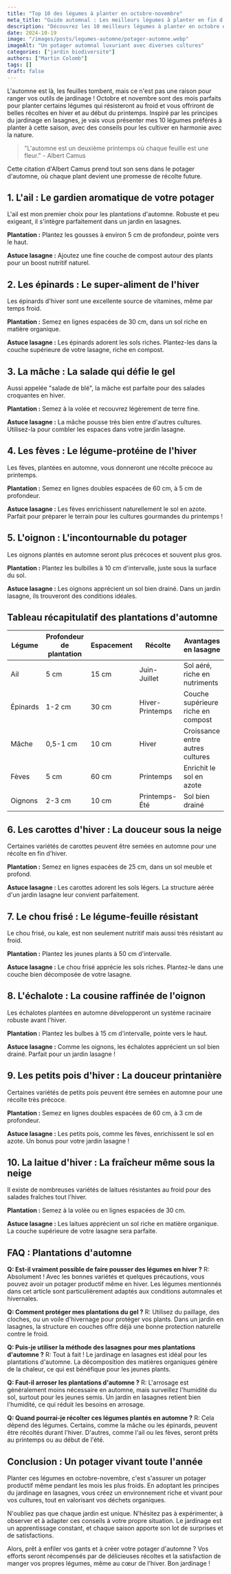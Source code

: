```yaml
---
title: "Top 10 des légumes à planter en octobre-novembre"
meta_title: "Guide automnal : Les meilleurs légumes à planter en fin d'année"
description: "Découvrez les 10 meilleurs légumes à planter en octobre et novembre pour un potager productif même en saison froide. Conseils de culture et astuces pour chaque variété."
date: 2024-10-19
image: "/images/posts/legumes-automne/potager-automne.webp"
imageAlt: "Un potager automnal luxuriant avec diverses cultures"
categories: ["jardin biodiversite"]
authors: ["Martin Colomb"]
tags: []
draft: false
---
```


L'automne est là, les feuilles tombent, mais ce n'est pas une raison pour ranger vos outils de jardinage ! Octobre et novembre sont des mois parfaits pour planter certains légumes qui résisteront au froid et vous offriront de belles récoltes en hiver et au début du printemps. Inspiré par les principes du jardinage en lasagnes, je vais vous présenter mes 10 légumes préférés à planter à cette saison, avec des conseils pour les cultiver en harmonie avec la nature.

> "L'automne est un deuxième printemps où chaque feuille est une fleur." - Albert Camus

Cette citation d'Albert Camus prend tout son sens dans le potager d'automne, où chaque plant devient une promesse de récolte future.

## 1. L'ail : Le gardien aromatique de votre potager

L'ail est mon premier choix pour les plantations d'automne. Robuste et peu exigeant, il s'intègre parfaitement dans un jardin en lasagnes.

**Plantation :** Plantez les gousses à environ 5 cm de profondeur, pointe vers le haut.

**Astuce lasagne :** Ajoutez une fine couche de compost autour des plants pour un boost nutritif naturel.

## 2. Les épinards : Le super-aliment de l'hiver

Les épinards d'hiver sont une excellente source de vitamines, même par temps froid.

**Plantation :** Semez en lignes espacées de 30 cm, dans un sol riche en matière organique.

**Astuce lasagne :** Les épinards adorent les sols riches. Plantez-les dans la couche supérieure de votre lasagne, riche en compost.

## 3. La mâche : La salade qui défie le gel

Aussi appelée "salade de blé", la mâche est parfaite pour des salades croquantes en hiver.

**Plantation :** Semez à la volée et recouvrez légèrement de terre fine.

**Astuce lasagne :** La mâche pousse très bien entre d'autres cultures. Utilisez-la pour combler les espaces dans votre jardin lasagne.

## 4. Les fèves : Le légume-protéine de l'hiver

Les fèves, plantées en automne, vous donneront une récolte précoce au printemps.

**Plantation :** Semez en lignes doubles espacées de 60 cm, à 5 cm de profondeur.

**Astuce lasagne :** Les fèves enrichissent naturellement le sol en azote. Parfait pour préparer le terrain pour les cultures gourmandes du printemps !

## 5. L'oignon : L'incontournable du potager

Les oignons plantés en automne seront plus précoces et souvent plus gros.

**Plantation :** Plantez les bulbilles à 10 cm d'intervalle, juste sous la surface du sol.

**Astuce lasagne :** Les oignons apprécient un sol bien drainé. Dans un jardin lasagne, ils trouveront des conditions idéales.

## Tableau récapitulatif des plantations d'automne

| Légume       | Profondeur de plantation | Espacement | Récolte              | Avantages en lasagne                |
|--------------|--------------------------|------------|----------------------|-------------------------------------|
| Ail          | 5 cm                     | 15 cm      | Juin-Juillet         | Sol aéré, riche en nutriments       |
| Épinards     | 1-2 cm                   | 30 cm      | Hiver-Printemps      | Couche supérieure riche en compost  |
| Mâche        | 0,5-1 cm                 | 10 cm      | Hiver                | Croissance entre autres cultures    |
| Fèves        | 5 cm                     | 60 cm      | Printemps            | Enrichit le sol en azote            |
| Oignons      | 2-3 cm                   | 10 cm      | Printemps-Été        | Sol bien drainé                     |

## 6. Les carottes d'hiver : La douceur sous la neige

Certaines variétés de carottes peuvent être semées en automne pour une récolte en fin d'hiver.

**Plantation :** Semez en lignes espacées de 25 cm, dans un sol meuble et profond.

**Astuce lasagne :** Les carottes adorent les sols légers. La structure aérée d'un jardin lasagne leur convient parfaitement.

## 7. Le chou frisé : Le légume-feuille résistant

Le chou frisé, ou kale, est non seulement nutritif mais aussi très résistant au froid.

**Plantation :** Plantez les jeunes plants à 50 cm d'intervalle.

**Astuce lasagne :** Le chou frisé apprécie les sols riches. Plantez-le dans une couche bien décomposée de votre lasagne.

## 8. L'échalote : La cousine raffinée de l'oignon

Les échalotes plantées en automne développeront un système racinaire robuste avant l'hiver.

**Plantation :** Plantez les bulbes à 15 cm d'intervalle, pointe vers le haut.

**Astuce lasagne :** Comme les oignons, les échalotes apprécient un sol bien drainé. Parfait pour un jardin lasagne !

## 9. Les petits pois d'hiver : La douceur printanière

Certaines variétés de petits pois peuvent être semées en automne pour une récolte très précoce.

**Plantation :** Semez en lignes doubles espacées de 60 cm, à 3 cm de profondeur.

**Astuce lasagne :** Les petits pois, comme les fèves, enrichissent le sol en azote. Un bonus pour votre jardin lasagne !

## 10. La laitue d'hiver : La fraîcheur même sous la neige

Il existe de nombreuses variétés de laitues résistantes au froid pour des salades fraîches tout l'hiver.

**Plantation :** Semez à la volée ou en lignes espacées de 30 cm.

**Astuce lasagne :** Les laitues apprécient un sol riche en matière organique. La couche supérieure de votre lasagne sera parfaite.

## FAQ : Plantations d'automne

**Q: Est-il vraiment possible de faire pousser des légumes en hiver ?**
R: Absolument ! Avec les bonnes variétés et quelques précautions, vous pouvez avoir un potager productif même en hiver. Les légumes mentionnés dans cet article sont particulièrement adaptés aux conditions automnales et hivernales.

**Q: Comment protéger mes plantations du gel ?**
R: Utilisez du paillage, des cloches, ou un voile d'hivernage pour protéger vos plants. Dans un jardin en lasagnes, la structure en couches offre déjà une bonne protection naturelle contre le froid.

**Q: Puis-je utiliser la méthode des lasagnes pour mes plantations d'automne ?**
R: Tout à fait ! Le jardinage en lasagnes est idéal pour les plantations d'automne. La décomposition des matières organiques génère de la chaleur, ce qui est bénéfique pour les jeunes plants.

**Q: Faut-il arroser les plantations d'automne ?**
R: L'arrosage est généralement moins nécessaire en automne, mais surveillez l'humidité du sol, surtout pour les jeunes semis. Un jardin en lasagnes retient bien l'humidité, ce qui réduit les besoins en arrosage.

**Q: Quand pourrai-je récolter ces légumes plantés en automne ?**
R: Cela dépend des légumes. Certains, comme la mâche ou les épinards, peuvent être récoltés durant l'hiver. D'autres, comme l'ail ou les fèves, seront prêts au printemps ou au début de l'été.

## Conclusion : Un potager vivant toute l'année

Planter ces légumes en octobre-novembre, c'est s'assurer un potager productif même pendant les mois les plus froids. En adoptant les principes du jardinage en lasagnes, vous créez un environnement riche et vivant pour vos cultures, tout en valorisant vos déchets organiques.

N'oubliez pas que chaque jardin est unique. N'hésitez pas à expérimenter, à observer et à adapter ces conseils à votre propre situation. Le jardinage est un apprentissage constant, et chaque saison apporte son lot de surprises et de satisfactions.

Alors, prêt à enfiler vos gants et à créer votre potager d'automne ? Vos efforts seront récompensés par de délicieuses récoltes et la satisfaction de manger vos propres légumes, même au cœur de l'hiver. Bon jardinage !